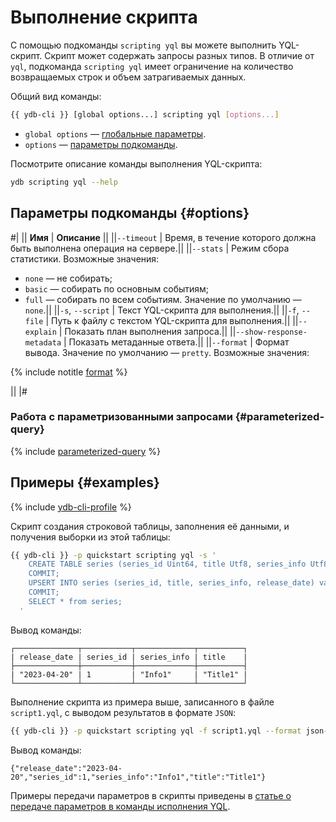 # Выполнение скрипта

С помощью подкоманды `scripting yql` вы можете выполнить YQL-скрипт. Скрипт может содержать запросы разных типов. В отличие от `yql`, подкоманда `scripting yql` имеет ограничение на количество возвращаемых строк и объем затрагиваемых данных.

Общий вид команды:

```bash
{{ ydb-cli }} [global options...] scripting yql [options...]
```

* `global options` — [глобальные параметры](commands/global-options.md).
* `options` — [параметры подкоманды](#options).

Посмотрите описание команды выполнения YQL-скрипта:

```bash
ydb scripting yql --help
```

## Параметры подкоманды {#options}

#|
|| **Имя** | **Описание** ||
||`--timeout` | Время, в течение которого должна быть выполнена операция на сервере.||
||`--stats` | Режим сбора статистики.
Возможные значения:
* `none` — не собирать;
* `basic` — собирать по основным событиям;
* `full` — собирать по всем событиям.
Значение по умолчанию — `none`.||
||`-s`, `--script` | Текст YQL-скрипта для выполнения.||
||`-f`, `--file` | Путь к файлу с текстом YQL-скрипта для выполнения.||
||`--explain` | Показать план выполнения запроса.||
||`--show-response-metadata` | Показать метаданные ответа.||
||`--format` | Формат вывода.
Значение по умолчанию — `pretty`.
Возможные значения:

{% include notitle [format](./_includes/result_format_common.md) %}

||
|#
### Работа с параметризованными запросами {#parameterized-query}

{% include [parameterized-query](../../_includes/parameterized-query.md) %}

## Примеры {#examples}

{% include [ydb-cli-profile](../../_includes/ydb-cli-profile.md) %}

Скрипт создания строковой таблицы, заполнения её данными, и получения выборки из этой таблицы:

```bash
{{ ydb-cli }} -p quickstart scripting yql -s '
    CREATE TABLE series (series_id Uint64, title Utf8, series_info Utf8, release_date Date, PRIMARY KEY (series_id));
    COMMIT;
    UPSERT INTO series (series_id, title, series_info, release_date) values (1, "Title1", "Info1", Cast("2023-04-20" as Date));
    COMMIT;
    SELECT * from series;
  '
```

Вывод команды:

```text
┌──────────────┬───────────┬─────────────┬──────────┐
| release_date | series_id | series_info | title    |
├──────────────┼───────────┼─────────────┼──────────┤
| "2023-04-20" | 1         | "Info1"     | "Title1" |
└──────────────┴───────────┴─────────────┴──────────┘
```

Выполнение скрипта из примера выше, записанного в файле `script1.yql`, с выводом результатов в формате `JSON`:

```bash
{{ ydb-cli }} -p quickstart scripting yql -f script1.yql --format json-unicode
```

Вывод команды:

```text
{"release_date":"2023-04-20","series_id":1,"series_info":"Info1","title":"Title1"}
```

Примеры передачи параметров в скрипты приведены в [статье о передаче параметров в команды исполнения YQL](parameterized-queries-cli.md).

